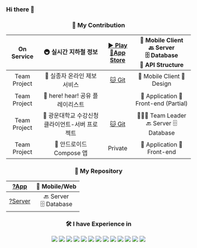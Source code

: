 ### Hi there 👋

 <div align="center">
   

### 🌱 My Contribution <br>

|On Service|🚇 실시간 지하철 정보|[▶️ Play](https://play.google.com/store/apps/details?id=kr.krr.metro)<br>[🍎App Store](https://apps.apple.com/au/app/%EC%8B%A4%EC%8B%9C%EA%B0%84-%EC%A7%80%ED%95%98%EC%B2%A0-%EC%A0%95%EB%B3%B4-%EC%97%B4%EC%B0%A8%EC%A0%95%EB%B3%B4-%EC%A7%80%EC%97%B0%EC%A0%95%EB%B3%B4/id6736633895)|📱 Mobile Client<br>🔙 Server<br>🗄️ Database<br>💬 API Structure|
|:---:|:---:|:---:|:---:|
|Team Project|🚸 실종자 온라인 제보 서비스|[🐱 Git](https://github.com/oss-talkative)|📱 Mobile Client 🎨 Design|
|Team Project|🎵 here! hear! 공유 플레이리스트 || 📱 Application 🎨 Front-end (Partial)|
|Team Project|📖 광운대학교 수강신청 클라이언트-서버 프로젝트|[🐱 Git](https://github.com/kw-appsw-crsreg)| 👩🏻‍💻 Team Leader<br>🔙 Server 🗄️ Database|
|Team Project|🤖 안드로이드 Compose 앱|Private| 📱 Application 🎨 Front-end|


### 🌱 My Repository <br>

|[?App](https://github.com/oss-talkative)|📱 Mobile/Web|
|:---:|:---:|
|[?Server](https://github.com/kw-appsw-crsreg) |🔙 Server<br>🗄️ Database|

### 🛠 I have Experience in <br>
<img src="https://img.shields.io/badge/C-A8B9CC?style=flat&logo=C&logoColor=white"/>
<img src="https://img.shields.io/badge/C++-00599C?style=flat&logo=cplusplus&logoColor=white"/>
<img src="https://img.shields.io/badge/Java-007396?style=flat&logo=Java&logoColor=white"/>
<img src="https://img.shields.io/badge/CSharp-239120?style=flat&logo=CSharp&logoColor=white"/>
<img src="https://img.shields.io/badge/Dart-0175C2?style=flat&logo=Dart&logoColor=white"/>
<img src="https://img.shields.io/badge/Flutter-02569B?style=flat&logo=Flutter&logoColor=white"/>
<img src="https://img.shields.io/badge/Figma-F24E1E?style=flat&logo=Figma&logoColor=white"/>
<img src="https://img.shields.io/badge/Python-3776AB?style=flat&logo=Python&logoColor=white"/>
<img src="https://img.shields.io/badge/MariaDB-003545?style=flat&logo=mariadb&logoColor=white"> 
<img src="https://img.shields.io/badge/Amazon_Web_Services-232F3E?style=flat&logo=amazonaws&logoColor=white"> 
<img src="https://img.shields.io/badge/MS_Azure-0078D4?style=flat&logo=microsoftazure&logoColor=white"> 
<img src="https://img.shields.io/badge/Kotlin-7F52FF?style=flat&logo=Kotlin&logoColor=white"> 
<img src="https://img.shields.io/badge/Jetpack_Compose-4285F4?style=flat&logo=jetpackcompose&logoColor=white"> 

 </div>
